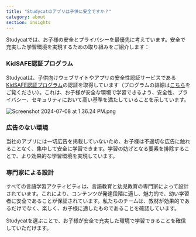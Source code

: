```yaml
---
title: "Studycatのアプリは子供に安全ですか？"
category: about
section: insights
---
```

Studycatでは、お子様の安全とプライバシーを最優先に考えています。安全で充実した学習環境を実現するための取り組みをご紹介します：


### KidSAFE認証プログラム


Studycatは、子供向けウェブサイトやアプリの安全性認証サービスである[KidSAFE認証プログラム](https://www.kidsafeseal.com/certifiedproducts/studycat_fun_appseries.html)の認証を取得しています（プログラムの詳細は[こちら](https://www.kidsafeseal.com/aboutourprogram.html)をご覧ください）。これは、お子様が安全な環境で学習できるよう、安全性、プライバシー、セキュリティにおいて高い基準を満たしていることを示しています。


![Screenshot 2024-07-08 at 1.36.24 PM.png](https://help.studycat.com/hc/article_attachments/34779667893401)


### 広告のない環境


当社のアプリには一切広告を掲載していないため、お子様は不適切な広告に触れることなく、集中して安全に学習できます。学習の妨げとなる要素を排除することで、より効果的な学習環境を実現しています。


### 専門家による設計


すべての言語学習アクティビティは、言語教育と幼児教育の専門家によって設計されています。これにより、コンテンツが発達段階に適し、魅力的で、幼い学習者に安全であることが保証されています。私たちのチームは、教材が効果的であるだけでなく、楽しく、お子様に適したものであることを確認しています。


Studycatを選ぶことで、お子様が安全で充実した環境で学習できることを確信していただけます。